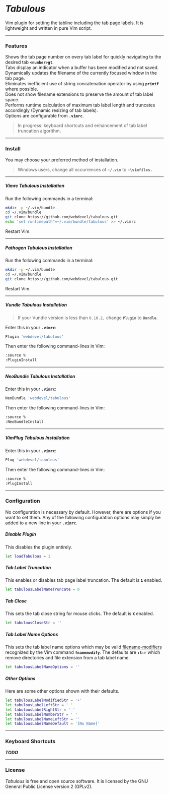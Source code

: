 # *Tabulous*
Vim plugin for setting the tabline including the tab page labels. It is lightweight and written in pure Vim script.

---

### Features
Shows the tab page number on every tab label for quickly navigating to the desired tab **`<number>gt`**.  
Tabs display an indicator when a buffer has been modified and not saved.  
Dynamically updates the filename of the currently focused window in the tab page.  
Eliminates inefficient use of string concatenation operator by using **`printf`** where possible.  
Does not show filename extensions to preserve the amount of tab label space.  
Performs runtime calculation of maximum tab label length and truncates accordingly (Dynamic resizing of tab labels).  
Options are configurable from **`.vimrc`**.  
> In progress: keyboard shortcuts and enhancement of tab label truncation algorithm.  

---

### Install
You may choose your preferred method of installation.
> Windows users, change all occurrences of **`~/.vim`** to **`~\vimfiles.`**

---

##### Vimrc *Tabulous* Installation
Run the following commands in a terminal:
```sh
mkdir -p ~/.vim/bundle
cd ~/.vim/bundle
git clone https://github.com/webdevel/tabulous.git
echo 'set runtimepath^=~/.vim/bundle/tabulous' >> ~/.vimrc
```
Restart Vim.

---

##### Pathogen *Tabulous* Installation
Run the following commands in a terminal:
```sh
mkdir -p ~/.vim/bundle
cd ~/.vim/bundle
git clone https://github.com/webdevel/tabulous.git
```
Restart Vim.

---

##### Vundle *Tabulous* Installation
> If your Vundle version is less than `0.10.2,` change **`Plugin`** to **`Bundle`**.

Enter this in your **`.vimrc`**:
```sh
Plugin 'webdevel/tabulous'
```
Then enter the following command-lines in Vim:
```sh
:source %
:PluginInstall
```

---

##### NeoBundle *Tabulous* Installation
Enter this in your **`.vimrc`**:
```sh
NeoBundle 'webdevel/tabulous'
```
Then enter the following command-lines in Vim:
```sh
:source %
:NeoBundleInstall
```

---

##### VimPlug *Tabulous* Installation
Enter this in your **`.vimrc`**:
```sh
Plug 'webdevel/tabulous'
```
Then enter the following command-lines in Vim:
```sh
:source %
:PlugInstall
```

---

### Configuration
No configuration is necessary by default. However, there are options if you want to set them. Any of the following configuration options may simply be added to a new line in your **`.vimrc`**.

##### Disable Plugin
This disables the plugin entirely.
```sh
let loadTabulous = 1
```

##### Tab Label Truncation
This enables or disables tab page label truncation. The default is **`1`** enabled.
```sh
let tabulousLabelNameTruncate = 0
```

##### Tab Close
This sets the tab close string for mouse clicks. The default is **`X`** enabled.
```sh
let tabulousCloseStr = ''
```

##### Tab Label Name Options
This sets the tab label name options which may be valid [filename-modifiers] recognized by the Vim command **`fnamemodify`**. The defaults are **`:t:r`** which remove directories and file extension from a tab label name.
```sh
let tabulousLabelNameOptions = ''
```

##### Other Options
Here are some other options shown with their defaults.
```sh
let tabulousLabelModifiedStr = '+'
let tabulousLabelLeftStr = ' '
let tabulousLabelRightStr = ' '
let tabulousLabelNumberStr = ' '
let tabulousLabelNameLeftStr = ''
let tabulousLabelNameDefault = '[No Name]'
```

---

### Keyboard Shortcuts
**_TODO_**

---

### License
*Tabulous* is free and open source software. It is licensed by the GNU General Public License version 2 (GPLv2).

[filename-modifiers]: http://vimdoc.sourceforge.net/htmldoc/cmdline.html#filename-modifiers


